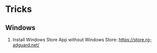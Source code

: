 # Tricks

## Windows

1. Install Windows Store App without Windows Store: https://store.rg-adguard.net/
